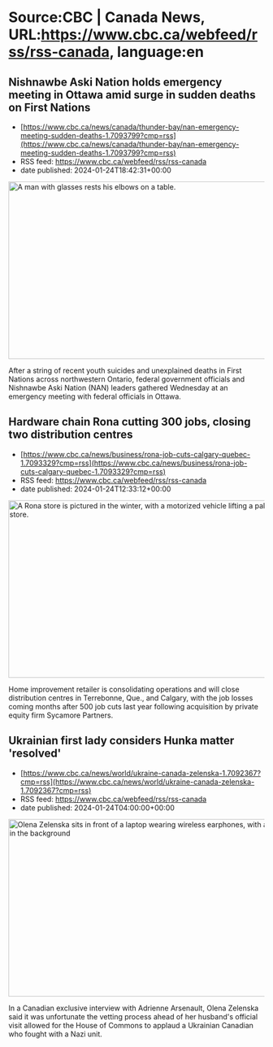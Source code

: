 # Source:CBC | Canada News, URL:https://www.cbc.ca/webfeed/rss/rss-canada, language:en

## Nishnawbe Aski Nation holds emergency meeting in Ottawa amid surge in sudden deaths on First Nations
 - [https://www.cbc.ca/news/canada/thunder-bay/nan-emergency-meeting-sudden-deaths-1.7093799?cmp=rss](https://www.cbc.ca/news/canada/thunder-bay/nan-emergency-meeting-sudden-deaths-1.7093799?cmp=rss)
 - RSS feed: https://www.cbc.ca/webfeed/rss/rss-canada
 - date published: 2024-01-24T18:42:31+00:00

<img alt="A man with glasses rests his elbows on a table. " height="349" src="https://i.cbc.ca/1.7093815.1706132870!/fileImage/httpImage/image.jpg_gen/derivatives/16x9_620/grand-chief-of-nishnawbe-aski-nation-alvin-fiddler.jpg" title="Alvin Fiddler, Grand Chief of Nishnawbe Aski Nation attends a meeting in Ottawa about the NAN-wide mental health crisis." width="620" /><p>After a string of recent youth suicides and unexplained deaths in First Nations across northwestern Ontario, federal government officials and Nishnawbe Aski Nation (NAN) leaders gathered Wednesday at an emergency meeting with federal officials in Ottawa.</p>

## Hardware chain Rona cutting 300 jobs, closing two distribution centres
 - [https://www.cbc.ca/news/business/rona-job-cuts-calgary-quebec-1.7093329?cmp=rss](https://www.cbc.ca/news/business/rona-job-cuts-calgary-quebec-1.7093329?cmp=rss)
 - RSS feed: https://www.cbc.ca/webfeed/rss/rss-canada
 - date published: 2024-01-24T12:33:12+00:00

<img alt="A Rona store is pictured in the winter, with a motorized vehicle lifting a pallet in front of the store." height="349" src="https://i.cbc.ca/1.5366301.1706114410!/fileImage/httpImage/image.JPG_gen/derivatives/16x9_620/rona-2019-closures.JPG" title="Lowe&apos;s announced Wednesday morning that it is closing 34 stores across the country — the majority of them under the Rona banner." width="620" /><p>Home improvement retailer is consolidating operations and will close distribution centres in Terrebonne, Que., and Calgary, with the job losses coming months after 500 job cuts last year following acquisition by private equity firm Sycamore Partners.</p>

## Ukrainian first lady considers Hunka matter 'resolved'
 - [https://www.cbc.ca/news/world/ukraine-canada-zelenska-1.7092367?cmp=rss](https://www.cbc.ca/news/world/ukraine-canada-zelenska-1.7092367?cmp=rss)
 - RSS feed: https://www.cbc.ca/webfeed/rss/rss-canada
 - date published: 2024-01-24T04:00:00+00:00

<img alt="Olena Zelenska sits in front of a laptop wearing wireless earphones, with a Ukrainian flag in the background" height="349" src="https://i.cbc.ca/1.7092584.1706065977!/fileImage/httpImage/image.JPG_gen/derivatives/16x9_620/ukrainian-first-lady-olena-zelenska.JPG" title="Ukrainian First Lady Olena Zelenska speaks with CBC chief correspondent Adrienne Arsenault from Kyiv. She speaks at length about the state of the war and the need for more foreign aid." width="620" /><p>In a Canadian exclusive interview with Adrienne Arsenault, Olena Zelenska said it was unfortunate the vetting process ahead of her husband's official visit allowed for the House of Commons to applaud a Ukrainian Canadian who fought with a Nazi unit.</p>

